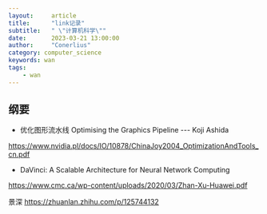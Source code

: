 ```yaml
---
layout:     article
title:      "link记录"
subtitle:   " \"计算机科学\""
date:       2023-03-21 13:00:00
author:     "Conerlius"
category: computer_science
keywords: wan
tags:
    - wan
---
```


## 纲要

- 优化图形流水线 Optimising the Graphics Pipeline --- Koji Ashida

https://www.nvidia.pl/docs/IO/10878/ChinaJoy2004_OptimizationAndTools_cn.pdf

- DaVinci: A Scalable Architecture for Neural Network Computing

https://www.cmc.ca/wp-content/uploads/2020/03/Zhan-Xu-Huawei.pdf

景深
https://zhuanlan.zhihu.com/p/125744132
